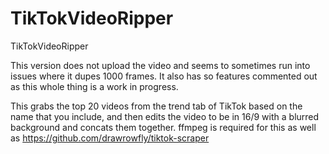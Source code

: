 # TikTokVideoRipper
TikTokVideoRipper

This version does not upload the video and seems to sometimes run into issues where it dupes 1000 frames.
It also has so features commented out as this whole thing is a work in progress.

This grabs the top 20 videos from the trend tab of TikTok based on the name that you include, and then edits the video to be in 16/9 with a blurred background and concats them together.
ffmpeg is required for this as well as https://github.com/drawrowfly/tiktok-scraper
